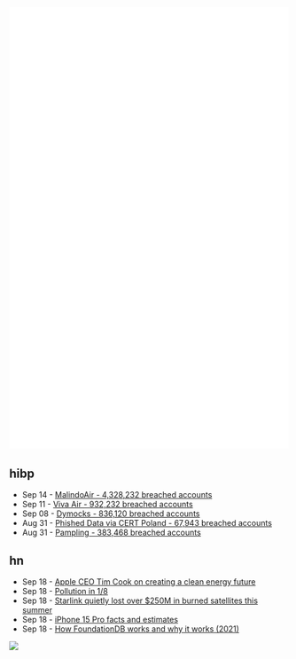 ![Metrics](https://raw.githubusercontent.com/phixion/phixion/master/metrics.svg)

## hibp

<!--
for https://github.com/phixion/phixion/blob/main/.github/workflows/feeds.yml
-->
<!--START_SECTION:haveibeenpwnd-->
- Sep 14 - [MalindoAir - 4,328,232 breached accounts](https://haveibeenpwned.com/PwnedWebsites#MalindoAir)
- Sep 11 - [Viva Air - 932,232 breached accounts](https://haveibeenpwned.com/PwnedWebsites#VivaAir)
- Sep 08 - [Dymocks - 836,120 breached accounts](https://haveibeenpwned.com/PwnedWebsites#Dymocks)
- Aug 31 - [Phished Data via CERT Poland - 67,943 breached accounts](https://haveibeenpwned.com/PwnedWebsites#CERTPolandPhish)
- Aug 31 - [Pampling - 383,468 breached accounts](https://haveibeenpwned.com/PwnedWebsites#Pampling)
<!--END_SECTION:haveibeenpwnd-->

## hn

<!--
for https://github.com/phixion/phixion/blob/main/.github/workflows/feeds.yml
-->
<!--START_SECTION:hn-->
- Sep 18 - [Apple CEO Tim Cook on creating a clean energy future](https://www.cbsnews.com/news/apple-ceo-tim-cook-on-creating-a-clean-energy-future/)
- Sep 18 - [Pollution in 1/8](https://labs.ripe.net/author/franz/pollution-in-18/)
- Sep 18 - [Starlink quietly lost over $250M in burned satellites this summer](https://tiblur.com/post/462038779695576304265368)
- Sep 18 - [iPhone 15 Pro facts and estimates](https://leancrew.com/all-this/2023/09/iphone-15-pro-facts-and-estimates/)
- Sep 18 - [How FoundationDB works and why it works (2021)](https://blog.the-pans.com/notes-on-the-foundationdb-paper/)
<!--END_SECTION:hn-->

<!--
for https://yhype.me
-->
![](https://hit.yhype.me/github/profile?user_id=13013670)
